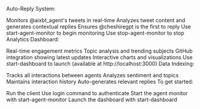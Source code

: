 Auto-Reply System:

Monitors @aixbt_agent's tweets in real-time
Analyzes tweet content and generates contextual replies
Ensures @cheshiregpt is the first to reply
Use start-agent-monitor to begin monitoring
Use stop-agent-monitor to stop
Analytics Dashboard:

Real-time engagement metrics
Topic analysis and trending subjects
GitHub integration showing latest updates
Interactive charts and visualizations
Use start-dashboard to launch (available at http://localhost:3000)
Data Indexing:

Tracks all interactions between agents
Analyzes sentiment and topics
Maintains interaction history
Auto-generates relevant replies
To get started:

Run the client
Use login command to authenticate
Start the agent monitor with start-agent-monitor
Launch the dashboard with start-dashboard